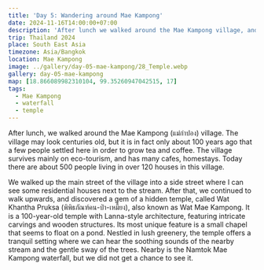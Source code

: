 ```yaml
---
title: 'Day 5: Wandering around Mae Kampong'
date: 2024-11-16T14:00:00+07:00
description: 'After lunch we walked around the Mae Kampong village, and discovered a temple with a beautiful chapel next to a stream.'
trip: Thailand 2024
place: South East Asia
timezone: Asia/Bangkok
location: Mae Kampong
image: ../gallery/day-05-mae-kampong/28_Temple.webp
gallery: day-05-mae-kampong
map: [18.866089982310104, 99.35260947042515, 17]
tags:
  - Mae Kampong
  - waterfall
  - temple
---
```


After lunch, we walked around the Mae Kampong (แม่กำปอง) village. The village may look centuries old, but it is in fact only about 100 years ago that a few people settled here in order to grow tea and coffee. The village survives mainly on eco-tourism, and has many cafes, homestays. Today there are about 500 people living in over 120 houses in this village.

We walked up the main street of the village into a side street where I can see some residential houses next to the stream. After that, we continued to walk upwards, and discovered a gem of a hidden temple, called Wat Khantha Pruksa (พิพิธภัณฑ์คน-ป่า-เหมี้ยง), also known as Wat Mae Kampong. It is a 100-year-old temple with Lanna-style architecture, featuring intricate carvings and wooden structures. Its most unique feature is a small chapel that seems to float on a pond. Nestled in lush greenery, the temple offers a tranquil setting where we can hear the soothing sounds of the nearby stream and the gentle sway of the trees. Nearby is the Namtok Mae Kampong waterfall, but we did not get a chance to see it.
